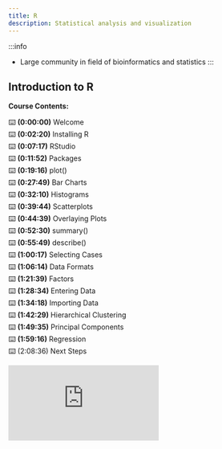 ```yaml
---
title: R
description: Statistical analysis and visualization
---
```


:::info
+ Large community in field of bioinformatics and statistics
:::

## Introduction to R

**Course Contents:**

⌨️ **(0:00:00)** Welcome  
⌨️ **(0:02:20)** Installing R  
⌨️ **(0:07:17)** RStudio  
⌨️ **(0:11:52)** Packages  
⌨️ **(0:19:16)** plot()  
⌨️ **(0:27:49)** Bar Charts  
⌨️ **(0:32:10)** Histograms  
⌨️ **(0:39:44)** Scatterplots  
⌨️ **(0:44:39)** Overlaying Plots  
⌨️ **(0:52:30)** summary()  
⌨️ **(0:55:49)** describe()  
⌨️ **(1:00:17)** Selecting Cases  
⌨️ **(1:06:14)** Data Formats  
⌨️ **(1:21:39)** Factors  
⌨️ **(1:28:34)** Entering Data  
⌨️ **(1:34:18)** Importing Data  
⌨️ **(1:42:29)** Hierarchical Clustering  
⌨️ **(1:49:35)** Principal Components  
⌨️ **(1:59:16)** Regression  
⌨️ (2:08:36) Next Steps


<div style={{ position: "relative", paddingBottom: "56.25%", height: 0, overflow: "hidden", maxWidth: "100%", background: "#000" }}>
  <iframe 
     src="https://www.youtube.com/embed/_V8eKsto3Ug" 
    frameBorder="0" 
    allow="accelerometer; autoplay; clipboard-write; encrypted-media; gyroscope; picture-in-picture" 
    allowFullScreen
    style={{ position: "absolute", top: 0, left: 0, width: "100%", height: "100%" }}
  />
</div>
